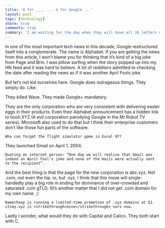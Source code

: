 ```yaml
---
title: 'A for ___, ... G for Google ...'
layout: post
tags: [technology]
share: true
comments: true
summary: 'I am waiting for the day when they will have all 26 letters used'
---
```

In one of the most important tech news in this decade, Google restructured itself into a conglomerate. The name is Alphabet. If you are getting the news from this article, I won’t blame you for thinking that it’s kind of a big joke from Page and Brin. I was pillow surfing when the story popped up into my HN feed and it was hard to believe. A lot of redditors admitted to checking the date after reading the news as if it was another April Fools joke.

But let’s not kid ourselves here. Google does outrageous things. They simply do. Like:

They killed Wave. They made Google+ mandatory.

They are the only corporation who are very consistent with delivering easter eggs in their products. Even their Alphabet announcement has a hidden link to hooli.XYZ (A evil corporation parodying Google in the Mr Robot TV series). Microsoft also used to do that but I think their enterprise customers don’t like those fun parts of the software.

    Who can forget the flight simulator game in Excel 97?

They launched Gmail on April 1, 2004.

    Quoting an internet person: “One day we will realize that Gmail was indeed an April Fool’s joke and none of the mails were actually sent to the recipient”.

And the best thing is that the page for the new corporation is abc.xyz. Not .com, not even the hip .io, but .xyz. I think that this move will single-handedly play a big role in ending for dominance of over-crowded and saturated .com gTLD. (It’s another matter that I did not get .com domain for my own name. ;)

    Namecheap is running a limited-time promotion of .xyz domains at $1. itsmy.xyz is <strikethrough>mine</strikethrough> ours now.

Lastly I wonder, what would they do with Capital and Calico. They both start with C.